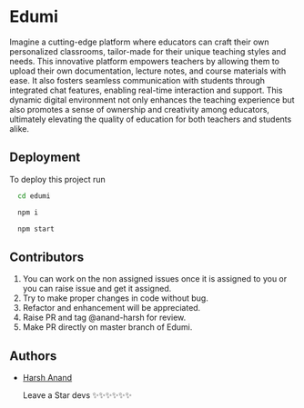 
# Edumi

Imagine a cutting-edge platform where educators can craft their own personalized classrooms, tailor-made for their unique teaching styles and needs. This innovative platform empowers teachers by allowing them to upload their own documentation, lecture notes, and course materials with ease. It also fosters seamless communication with students through integrated chat features, enabling real-time interaction and support. This dynamic digital environment not only enhances the teaching experience but also promotes a sense of ownership and creativity among educators, ultimately elevating the quality of education for both teachers and students alike.


## Deployment

To deploy this project run

```bash
  cd edumi
```

```bash
  npm i
```

```bash
  npm start
```

## Contributors

1) You can work on the non assigned issues once it is assigned to you or you can raise issue and get it assigned.
2) Try to make proper changes in code without bug. 
3) Refactor and enhancement will be appreciated.
4) Raise PR and tag @anand-harsh for review.
5) Make PR directly on master branch of Edumi.

## Authors

- [Harsh Anand](https://www.github.com/anand-harsh)

  Leave a Star devs ✨✨✨✨✨✨

